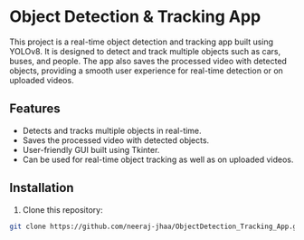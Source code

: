 # Object Detection & Tracking App

This project is a real-time object detection and tracking app built using YOLOv8. It is designed to detect and track multiple objects such as cars, buses, and people. The app also saves the processed video with detected objects, providing a smooth user experience for real-time detection or on uploaded videos.

## Features

- Detects and tracks multiple objects in real-time.
- Saves the processed video with detected objects.
- User-friendly GUI built using Tkinter.
- Can be used for real-time object tracking as well as on uploaded videos.

## Installation

1. Clone this repository:

```bash
git clone https://github.com/neeraj-jhaa/ObjectDetection_Tracking_App.git
